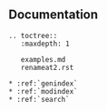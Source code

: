 ```{include} ../README.md
```

## Documentation

```{eval-rst}
.. toctree::
   :maxdepth: 1

   examples.md
   renameat2.rst

* :ref:`genindex`
* :ref:`modindex`
* :ref:`search`
```
